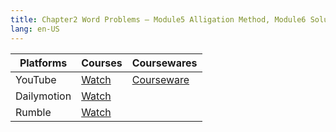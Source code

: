 ```yaml
---
title: Chapter2 Word Problems – Module5 Alligation Method, Module6 Solution Concentration
lang: en-US
---
```


| Platforms   | Courses                                                                                                              | Coursewares                                                       |
|-------------|----------------------------------------------------------------------------------------------------------------------|-------------------------------------------------------------------|
| YouTube     | [Watch](https://www.youtube.com/watch?v=GwQ-kWWLOyI&list=PLm0MFkgiW1JgKq1kku2WxmrElFbDl7p_s)                         | [Courseware](../../public/math/Core%20Courses/pdf/Courseware.pdf) |
| Dailymotion | [Watch](https://www.dailymotion.com/video/x9glvqe?playlist=x9h6d2)                                                   |                                                                   |
| Rumble      | [Watch](https://rumble.com/v6s95ah-12-chapter2-word-problems-module5-cross-proportional-method-module6-solutio.html) |                                                                   |


